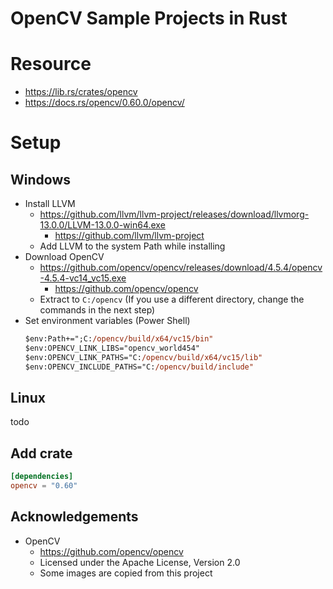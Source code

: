 # OpenCV Sample Projects in Rust 

# Resource
- https://lib.rs/crates/opencv
- https://docs.rs/opencv/0.60.0/opencv/


# Setup
## Windows
- Install LLVM
    - https://github.com/llvm/llvm-project/releases/download/llvmorg-13.0.0/LLVM-13.0.0-win64.exe
        - https://github.com/llvm/llvm-project
    - Add LLVM to the system Path while installing
- Download OpenCV
    - https://github.com/opencv/opencv/releases/download/4.5.4/opencv-4.5.4-vc14_vc15.exe
        - https://github.com/opencv/opencv
    - Extract to `C:/opencv` (If you use a different directory, change the commands in the next step)
- Set environment variables (Power Shell)
    ```ps
    $env:Path+=";C:/opencv/build/x64/vc15/bin"
    $env:OPENCV_LINK_LIBS="opencv_world454"
    $env:OPENCV_LINK_PATHS="C:/opencv/build/x64/vc15/lib"
    $env:OPENCV_INCLUDE_PATHS="C:/opencv/build/include"
    ```

## Linux
todo

## Add crate
```toml
[dependencies]
opencv = "0.60"
```

## Acknowledgements
- OpenCV
    - https://github.com/opencv/opencv
    - Licensed under the Apache License, Version 2.0
    - Some images are copied from this project

